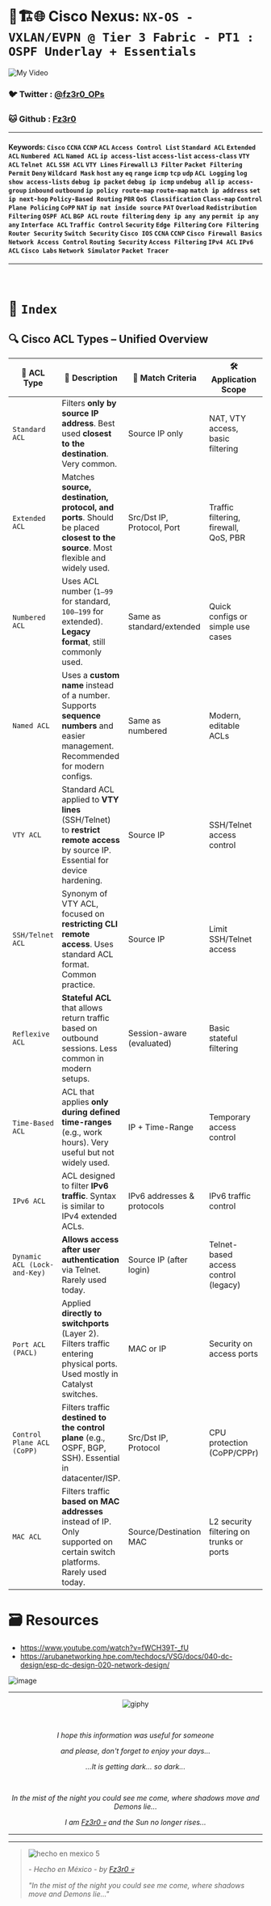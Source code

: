 # 🧠🏗️🌐 Cisco Nexus: `NX-OS - VXLAN/EVPN @ Tier 3 Fabric - PT1 : OSPF Underlay + Essentials`

![My Video](https://user-images.githubusercontent.com/94720207/165892585-b830998d-d7c5-43b4-a3ad-f71a07b9077e.gif)

### 🐦 Twitter  : [@fz3r0_OPs](https://twitter.com/Fz3r0_OPs)
### 🐱 Github  : [Fz3r0](https://github.com/fz3r0) 

---
 
#### Keywords: `Cisco` `CCNA` `CCNP` `ACL` `Access Control List` `Standard ACL` `Extended ACL` `Numbered ACL` `Named ACL` `ip access-list` `access-list` `access-class` `VTY ACL` `Telnet ACL` `SSH ACL` `VTY Lines` `Firewall` `L3 Filter` `Packet Filtering` `Permit` `Deny` `Wildcard Mask` `host` `any` `eq` `range` `icmp` `tcp` `udp` `ACL Logging` `log` `show access-lists` `debug ip packet` `debug ip icmp` `undebug all` `ip access-group` `inbound` `outbound` `ip policy route-map` `route-map` `match ip address` `set ip next-hop` `Policy-Based Routing` `PBR` `QoS Classification` `Class-map` `Control Plane Policing` `CoPP` `NAT` `ip nat inside source` `PAT` `Overload` `Redistribution Filtering` `OSPF ACL` `BGP ACL` `route filtering` `deny ip any any` `permit ip any any` `Interface ACL` `Traffic Control` `Security` `Edge Filtering` `Core Filtering` `Router Security` `Switch Security` `Cisco IOS` `CCNA` `CCNP` `Cisco Firewall Basics` `Network Access Control` `Routing Security` `Access Filtering` `IPv4 ACL` `IPv6 ACL` `Cisco Labs` `Network Simulator` `Packet Tracer`

---

<br>

# 📄 `Index`












## 🔍 Cisco ACL Types – Unified Overview

| 🔖 **ACL Type**            | 🧠 **Description**                                                                                                                                     | 🎯 **Match Criteria**                 | 🛠️ **Application Scope**                    | 💡 **Example**                               |
|---------------------------|--------------------------------------------------------------------------------------------------------------------------------------------------------|--------------------------------------|---------------------------------------------|----------------------------------------------|
| `Standard ACL`            | Filters **only by source IP address**. Best used **closest to the destination**. Very common.                                                         | Source IP only                       | NAT, VTY access, basic filtering             | `access-list 1 permit 10.10.0.0 0.0.0.255`    |
| `Extended ACL`            | Matches **source, destination, protocol, and ports**. Should be placed **closest to the source**. Most flexible and widely used.                      | Src/Dst IP, Protocol, Port           | Traffic filtering, firewall, QoS, PBR        | `access-list 100 permit tcp any any eq 80`   |
| `Numbered ACL`            | Uses ACL number (`1–99` for standard, `100–199` for extended). **Legacy format**, still commonly used.                                                 | Same as standard/extended            | Quick configs or simple use cases            | `access-list 10 permit 192.168.1.0 0.0.0.255` |
| `Named ACL`               | Uses a **custom name** instead of a number. Supports **sequence numbers** and easier management. Recommended for modern configs.                        | Same as numbered                     | Modern, editable ACLs                        | `ip access-list extended BLOCK-HTTP`         |
| `VTY ACL`                 | Standard ACL applied to **VTY lines** (SSH/Telnet) to **restrict remote access** by source IP. Essential for device hardening.                         | Source IP                            | SSH/Telnet access control                    | `access-class 55 in`                          |
| `SSH/Telnet ACL`          | Synonym of VTY ACL, focused on **restricting CLI remote access**. Uses standard ACL format. Common practice.                                           | Source IP                            | Limit SSH/Telnet access                      | `access-list 55 permit 10.0.0.0 0.0.0.255`    |
| `Reflexive ACL`           | **Stateful ACL** that allows return traffic based on outbound sessions. Less common in modern setups.                                                  | Session-aware (evaluated)            | Basic stateful filtering                     | `evaluate OUTBOUND-TRAFFIC`                  |
| `Time-Based ACL`          | ACL that applies **only during defined time-ranges** (e.g., work hours). Very useful but not widely used.                                              | IP + Time-Range                      | Temporary access control                     | `time-range WORK-HOURS`                      |
| `IPv6 ACL`                | ACL designed to filter **IPv6 traffic**. Syntax is similar to IPv4 extended ACLs.                                                                      | IPv6 addresses & protocols           | IPv6 traffic control                         | `ipv6 access-list BLOCK-ICMPv6`              |
| `Dynamic ACL (Lock-and-Key)` | **Allows access after user authentication** via Telnet. Rarely used today.                                                                      | Source IP (after login)              | Telnet-based access control (legacy)         | `autocommand access-enable`                  |
| `Port ACL (PACL)`         | Applied **directly to switchports** (Layer 2). Filters traffic entering physical ports. Used mostly in Catalyst switches.                              | MAC or IP                            | Security on access ports                     | `ip access-group 101 in` on L2 port          |
| `Control Plane ACL (CoPP)`| Filters traffic **destined to the control plane** (e.g., OSPF, BGP, SSH). Essential in datacenter/ISP.                                                  | Src/Dst IP, Protocol                 | CPU protection (CoPP/CPPr)                   | `control-plane` with ACL                     |
| `MAC ACL`                 | Filters traffic **based on MAC addresses** instead of IP. Only supported on certain switch platforms. Rarely used today.                               | Source/Destination MAC               | L2 security filtering on trunks or ports     | `mac access-list extended MAC-FILTER`        |




# 🗃️ Resources

- https://www.youtube.com/watch?v=fWCH39T-_fU
- https://arubanetworking.hpe.com/techdocs/VSG/docs/040-dc-design/esp-dc-design-020-network-design/

![image](https://github.com/user-attachments/assets/097c8612-b84c-46cc-b86d-e33dec0322fe)


---

<span align="center"> <p align="center"> ![giphy](https://user-images.githubusercontent.com/94720207/166587250-292d9a9f-e590-4c25-a678-d457e2268e85.gif) </p> </span> 

&nbsp;

<span align="center"> <p align="center"> _I hope this information was useful for someone_ </p> </span> 
<span align="center"> <p align="center"> _and please, don't forget to enjoy your days..._ </p> </span> 
<span align="center"> <p align="center"> _...It is getting dark... so dark..._ </p> </span> 

&nbsp;

<span align="center"> <p align="center"> _In the mist of the night you could see me come, where shadows move and Demons lie..._ </p> </span> 
<span align="center"> <p align="center"> _I am [Fz3r0 💀](https://github.com/Fz3r0/) and the Sun no longer rises..._ </p> </span> 

---

---

> ![hecho en mexico 5](https://user-images.githubusercontent.com/94720207/166068790-fa1f243d-2db9-4810-a6e4-eb3c4ad23700.png)
>
> _- Hecho en México - by [Fz3r0 💀](https://github.com/Fz3r0/)_  
>
> _"In the mist of the night you could see me come, where shadows move and Demons lie..."_ 
